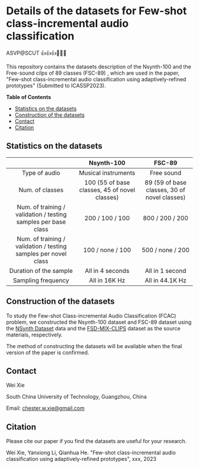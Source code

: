 # Details of the datasets for Few-shot class-incremental audio classification
ASVP@SCUT 👍👍👍🤙🤙🤙

This repository contains the datasets description of the Nsynth-100 and the Free-sound cilps of 89 classes (FSC-89) , which are used in the paper, 
"Few-shot class-incremental audio classification using adaptively-refined prototypes" (Submitted to ICASSP2023).

**Table of Contents**
- [Statistics on the datasets](#statistics-on-the-datasets)
- [Construction of the datasets](#construction-of-the-datasets)
- [Contact](#contact)
- [Citation](#citation)

## Statistics on the datasets
|                                                                 |                  Nsynth-100                   |                    FSC-89                    |
|:---------------------------------------------------------------:|:---------------------------------------------:|:--------------------------------------------:|
|                          Type of audio                          |              Musical instruments              |                  Free sound                  |
|                         Num. of classes                         | 100 (55 of base classes, 45 of novel classes) | 89 (59 of base classes, 30 of novel classes) |
| Num. of training / validation / testing samples per base class  |                200 / 100 / 100                |               800 / 200 / 200                |
| Num. of training / validation / testing samples per novel class |               100 / none / 100                |               500 / none / 200               |
|                     Duration of the sample                      |               All in 4 seconds                |               All in 1 second                |
|                       Sampling frequency                        |                 All in 16K Hz                 |               All in 44.1K Hz                |

## Construction of the datasets

To study the Few-shot Class-incremental Audio Classification (FCAC) problem, we constructed the Nsynth-100 dataset and FSC-89 dataset
using the [NSynth Dataset](https://magenta.tensorflow.org/datasets/nsynth) data and the [FSD-MIX-CLIPS](https://zenodo.org/record/5574135#.YWyINEbMIWo) dataset as the source materials,
respectively.

The method of constructing the datasets will be available when the final version of the paper is confirmed.




## Contact
Wei Xie

South China University of Technology, Guangzhou, China

Email: chester.w.xie@gmail.com


## Citation
Please cite our paper if you find the datasets are useful for your research.

Wei Xie, Yanxiong Li, Qianhua He. "Few-shot class-incremental audio classification using adaptively-refined prototypes", xxx, 2023



